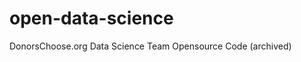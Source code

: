 open-data-science
=================

DonorsChoose.org Data Science Team Opensource Code 
(archived)

